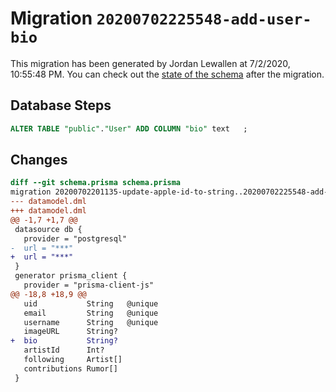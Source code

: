 # Migration `20200702225548-add-user-bio`

This migration has been generated by Jordan Lewallen at 7/2/2020, 10:55:48 PM.
You can check out the [state of the schema](./schema.prisma) after the migration.

## Database Steps

```sql
ALTER TABLE "public"."User" ADD COLUMN "bio" text   ;
```

## Changes

```diff
diff --git schema.prisma schema.prisma
migration 20200702201135-update-apple-id-to-string..20200702225548-add-user-bio
--- datamodel.dml
+++ datamodel.dml
@@ -1,7 +1,7 @@
 datasource db {
   provider = "postgresql"
-  url = "***"
+  url = "***"
 }
 generator prisma_client {
   provider = "prisma-client-js"
@@ -18,8 +18,9 @@
   uid           String   @unique
   email         String   @unique
   username      String   @unique
   imageURL      String?
+  bio           String?  
   artistId      Int?
   following     Artist[]
   contributions Rumor[]
 }
```


